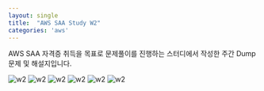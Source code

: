 ```yaml
---
layout: single
title:  "AWS SAA Study W2"
categories: 'aws'
---
```


AWS SAA 자격증 취득을 목표로 문제풀이를 진행하는 스터디에서 작성한
주간 Dump문제 및 해설지입니다.

![w2](/assets/aws/w21.png)
![w2](/assets/aws/w22.png)
![w2](/assets/aws/w23.png)
![w2](/assets/aws/w24.png)
![w2](/assets/aws/w25.png)
![w2](/assets/aws/w26.png)
